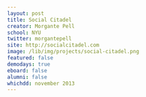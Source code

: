 ```yaml
---
layout: post
title: Social Citadel
creator: Morgante Pell
school: NYU
twitter: morgantepell
site: http://socialcitadel.com
image: /lib/img/projects/social-citadel.png
featured: false
demodays: true
eboard: false
alumni: false
whichdd: november 2013
---
```

